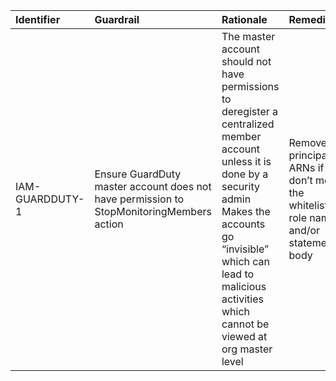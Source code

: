 | Identifier      | Guardrail                                                                                | Rationale                                                                                                                                                                                                                                           | Remediation                                                                              |   References | Policy   | IAM Actions                     |
|:----------------|:-----------------------------------------------------------------------------------------|:----------------------------------------------------------------------------------------------------------------------------------------------------------------------------------------------------------------------------------------------------|:-----------------------------------------------------------------------------------------|-------------:|:---------|:--------------------------------|
| IAM-GUARDDUTY-1 | Ensure GuardDuty master account does not have permission to StopMonitoringMembers action | The master account should not have permissions to deregister a centralized member account unless it is done by a security admin Makes the accounts go “invisible” which can lead to malicious activities which cannot be viewed at org master level | Remove principal ARNs if they don’t meet the whitelisted role name and/or statement body |          nan | IAM      | guardduty:StopMonitoringMembers |